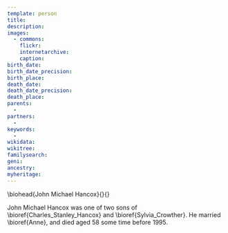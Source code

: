 ```yaml
---
template: person
title:
description:
images:
  - commons: 
    flickr: 
    internetarchive: 
    caption: 
birth_date: 
birth_date_precision: 
birth_place: 
death_date: 
death_date_precision: 
death_place: 
parents:
  - 
partners:
  - 
keywords:
  - 
wikidata: 
wikitree: 
familysearch: 
geni: 
ancestry: 
myheritage: 
---
```

\biohead{John Michael Hancox}{}{}

John Michael Hancox was one of two sons of \bioref{Charles_Stanley_Hancox} and \bioref{Sylvia_Crowther}. He married \bioref{Anne}, and died aged 58 some time before 1995.
